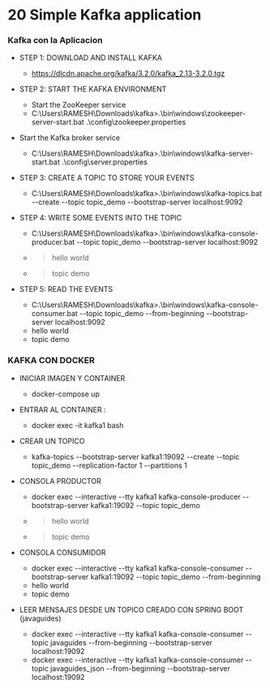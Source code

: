 # 20 Simple Kafka application 

### Kafka con la Aplicacion
- STEP 1: DOWNLOAD AND INSTALL KAFKA
  - https://dlcdn.apache.org/kafka/3.2.0/kafka_2.13-3.2.0.tgz

- STEP 2: START THE KAFKA ENVIRONMENT
  - Start the ZooKeeper service
  - C:\Users\RAMESH\Downloads\kafka>.\bin\windows\zookeeper-server-start.bat .\config\zookeeper.properties

- Start the Kafka broker service
  - C:\Users\RAMESH\Downloads\kafka>.\bin\windows\kafka-server-start.bat .\config\server.properties

- STEP 3: CREATE A TOPIC TO STORE YOUR EVENTS
  - C:\Users\RAMESH\Downloads\kafka>.\bin\windows\kafka-topics.bat --create --topic topic_demo --bootstrap-server localhost:9092

- STEP 4: WRITE SOME EVENTS INTO THE TOPIC
  - C:\Users\RAMESH\Downloads\kafka>.\bin\windows\kafka-console-producer.bat --topic topic_demo --bootstrap-server localhost:9092
  - >hello world
  - >topic demo

- STEP 5:  READ THE EVENTS
  - C:\Users\RAMESH\Downloads\kafka>.\bin\windows\kafka-console-consumer.bat --topic topic_demo --from-beginning --bootstrap-server localhost:9092
  - hello world
  - topic demo


### KAFKA CON DOCKER
- INICIAR IMAGEN Y CONTAINER
  - docker-compose up

- ENTRAR AL CONTAINER :
  - docker exec -it kafka1 bash

- CREAR UN TOPICO
  - kafka-topics --bootstrap-server kafka1:19092 --create --topic topic_demo --replication-factor 1 --partitions 1

- CONSOLA PRODUCTOR
  - docker exec --interactive --tty kafka1  kafka-console-producer --bootstrap-server kafka1:19092 --topic topic_demo
  - >hello world
  - >topic demo

- CONSOLA CONSUMIDOR
  - docker exec --interactive --tty kafka1  kafka-console-consumer --bootstrap-server kafka1:19092 --topic topic_demo --from-beginning
  - hello world
  - topic demo

- LEER MENSAJES DESDE UN TOPICO CREADO CON SPRING BOOT (javaguides)
  - docker exec --interactive --tty kafka1  kafka-console-consumer --topic javaguides --from-beginning --bootstrap-server localhost:19092
  - docker exec --interactive --tty kafka1  kafka-console-consumer --topic javaguides_json --from-beginning --bootstrap-server localhost:19092


